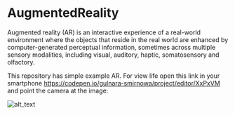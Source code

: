 # AugmentedReality
 Augmented reality (AR) is an interactive experience of a real-world environment where the objects that reside in the real world are enhanced by computer-generated perceptual information, sometimes across multiple sensory modalities, including visual, auditory, haptic, somatosensory and olfactory.
 
This repository has simple example AR. For view life open this link in your smartphone  https://codepen.io/gulnara-smirnowa/project/editor/XxPxVM
and point the camera at the image:

![alt_text](https://js.gulyasmir.ru/images/hiro-1.webp)

